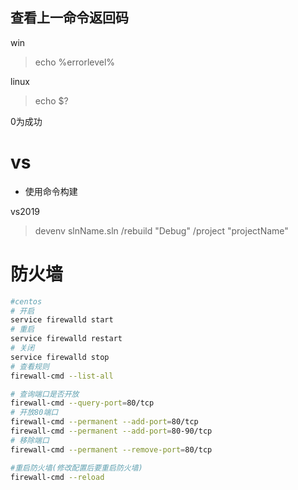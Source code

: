 ## 查看上一命令返回码

win

> echo %errorlevel%

linux

> echo $?

0为成功
# vs

* 使用命令构建

vs2019

> devenv slnName.sln /rebuild "Debug" /project "projectName"

# 防火墙

``` bash
#centos
# 开启
service firewalld start
# 重启
service firewalld restart
# 关闭
service firewalld stop
# 查看规则
firewall-cmd --list-all

# 查询端口是否开放
firewall-cmd --query-port=80/tcp
# 开放80端口
firewall-cmd --permanent --add-port=80/tcp
firewall-cmd --permanent --add-port=80-90/tcp
# 移除端口
firewall-cmd --permanent --remove-port=80/tcp

#重启防火墙(修改配置后要重启防火墙)
firewall-cmd --reload
```
